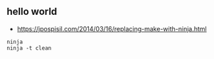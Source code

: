 ## hello world

* https://jpospisil.com/2014/03/16/replacing-make-with-ninja.html

```
ninja
ninja -t clean
```
